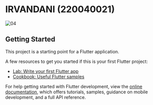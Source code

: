# IRVANDANI (220040021)

![04](https://github.com/user-attachments/assets/4e0f08b5-a6f5-40c1-bd9e-393a983731eb)


## Getting Started

This project is a starting point for a Flutter application.

A few resources to get you started if this is your first Flutter project:

- [Lab: Write your first Flutter app](https://docs.flutter.dev/get-started/codelab)
- [Cookbook: Useful Flutter samples](https://docs.flutter.dev/cookbook)

For help getting started with Flutter development, view the
[online documentation](https://docs.flutter.dev/), which offers tutorials,
samples, guidance on mobile development, and a full API reference.
